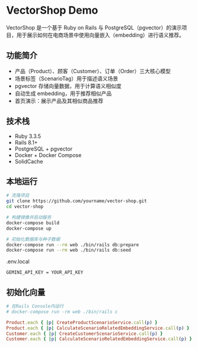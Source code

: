 
# VectorShop Demo

VectorShop 是一个基于 Ruby on Rails 与 PostgreSQL（pgvector）的演示项目，用于展示如何在电商场景中使用向量嵌入（embedding）进行语义推荐。

## 功能简介

- 产品（Product）、顾客（Customer）、订单（Order）三大核心模型  
- 场景标签（ScenarioTag）用于描述语义场景  
- pgvector 存储向量数据，用于计算语义相似度  
- 自动生成 embedding，用于推荐相似产品  
- 首页演示：展示产品及其相似商品推荐

## 技术栈

- Ruby 3.3.5  
- Rails 8.1+  
- PostgreSQL + pgvector  
- Docker + Docker Compose  
- SolidCache

## 本地运行

```bash
# 克隆项目
git clone https://github.com/yourname/vector-shop.git
cd vector-shop

# 构建镜像并启动服务
docker-compose build
docker-compose up

# 初始化数据库与种子数据
docker-compose run --rm web ./bin/rails db:prepare
docker-compose run --rm web ./bin/rails db:seed
```

.env.local
```dotenv
GEMINI_API_KEY = YOUR_API_KEY
```

## 初始化向量

```ruby
# 在Rails Console内运行
# docker-compose run -rm web ./bin/rails c

Product.each { |p| CreateProductScenarioService.call(p) }
Product.each { |p| CalculateScenarioRelatedEmbeddingService.call(p) }
Customer.each { |p| CreateCustomerScenarioService.call(p) }
Customer.each { |p| CalculateScenarioRelatedEmbeddingService.call(p) }
```

